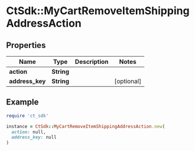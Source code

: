 # CtSdk::MyCartRemoveItemShippingAddressAction

## Properties

| Name | Type | Description | Notes |
| ---- | ---- | ----------- | ----- |
| **action** | **String** |  |  |
| **address_key** | **String** |  | [optional] |

## Example

```ruby
require 'ct_sdk'

instance = CtSdk::MyCartRemoveItemShippingAddressAction.new(
  action: null,
  address_key: null
)
```

